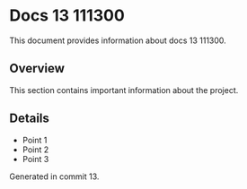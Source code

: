 # Docs 13 111300

This document provides information about docs 13 111300.

## Overview

This section contains important information about the project.

## Details

- Point 1
- Point 2
- Point 3

Generated in commit 13.
